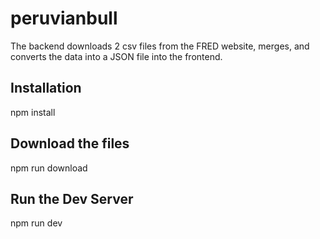 # peruvianbull

The backend downloads 2 csv files from the FRED website, merges, and converts the data into a JSON file into the frontend.

## Installation
npm install

## Download the files
npm run download

## Run the Dev Server
npm run dev